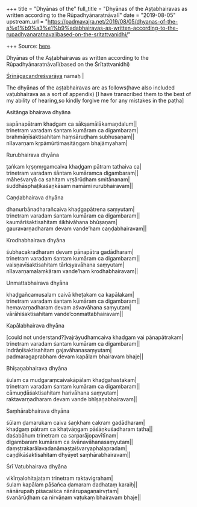 +++
title = "Dhyānas of the"
full_title = "Dhyānas of the Aṣṭabhairavas as written according to the Rūpadhyānaratnāvalī"
date = "2019-08-05"
upstream_url = "https://padmavajra.net/2019/08/05/dhyanas-of-the-a%e1%b9%a3%e1%b9%adabhairavas-as-written-according-to-the-rupadhyanaratnavalibased-on-the-sritattvanidhi/"

+++
Source: [here](https://padmavajra.net/2019/08/05/dhyanas-of-the-a%e1%b9%a3%e1%b9%adabhairavas-as-written-according-to-the-rupadhyanaratnavalibased-on-the-sritattvanidhi/).

Dhyānas of the Aṣṭabhairavas as written according to the Rūpadhyānaratnāvalī(based on the Śrītattvanidhi)

[Śrīnāgacandreśvarāya](http://www.kamakotimandali.com/blog/index.php?p=1582&more=1&c=1&tb=1&pb=1)
namaḥ \|

The dhyānas of the aṣṭabhairavas are as follows(have also included
vaṭubhairava as a sort of appendix) \[I have transcribed them to the
best of my ability of hearing,so kindly forgive me for any mistakes in
the paṭha\]

Asitānga bhairava dhyāna

sapānapātram khaḍgam ca sākṣamālākamaṇdalum\|\|  
trinetram varadam śantam kumāram ca digambaram\|  
brahmāṇīśaktisahitam haṃsāruḍham subhuṣaṇam\|\|  
nīlavarṇam kṛpāmūrtimasitāṇgam bhajāmyaham\|

Rurubhairava dhyāna

ṭaṅkam kṛṣṇmṛgamcaiva khaḍgam pātram tathaiva ca\|  
trinetram varadam śāntam kumāramca digambaram\|\|  
māheśvaryā ca sahitam vṛṣārūḍham smitānanam\|  
śuddhāsphaṭikaśaṇkāsam namāmi rurubhairavam\|\|

Caṇḍabhairava dhyāna

dhanurbānadharañcaiva khaḍgapātrena saṃyutam\|  
trinetram varadam śantam kumāram ca digambaram\|\|  
kaumāriśaktisahitam śikhivāhana bhūṣaṇam\|  
gauravarṇadharam devam vande’ham caṇḍabhairavam\|\|

Krodhabhairava dhyāna

śubhacakradharam devam pānapātra gadādharam\|  
trinetram varadam śantam kumāram ca digambaram\|\|  
vaisṇavīśaktisahitam tārkṣyavāhana saṃyutam\|  
nīlavarṇamalaṃkāram vande’ham krodhabhairavam\|\|

Unmattabhairava dhyāna

khaḍgañcamusalam caivā kheṭakam ca kapālakam\|  
trinetram varadam śantam kumāram ca digambaram\|\|  
hemavarṇadharam devam aśvavāhana saṃyutam\|  
vārāhiśaktisahitam vande’conmattabhairavam\|\|

Kapālabhairava dhyāna

\[could not understand?\]vajrāyudhamcaiva khaḍgam vai pānapātrakam\|  
trinetram varadam śantam kumāram ca digambaram\|\|  
indrāṇīśaktisahitam gajavāhanasaṃyutam\|  
padmaragaprabham devam kapālam bhairavam bhaje\|\|

Bhīṣaṇabhairava dhyāna

śulam ca mudgaraṃcaivakāpālam khaḍgahastakam\|  
trinetram varadam śantam kumāram ca digambaram\|\|  
cāmuṇḍāśaktisahitam harivāhana saṃyutam\|  
raktavarṇadharam devam vande bhīṣaṇabhairavam\|\|

Saṃhārabhairava dhyāna

śūlam ḍamarukam caiva śaṇkham cakram gadādharam\|  
khaḍgaṃ pātram ca khaṭvāṇgam pāśāṇkuśadharam tatha\|\|  
daśabāhum trinetram ca sarparājopavītīnam\|  
digambaram kumāram ca śvānavāhanasaṃyutam\|\|  
daṃṣṭrakarālavadanāmaṣṭaiśvaryaphalapradam\|  
caṇḍikāśaktisahitam dhyāyet saṃhārabhairavam\|\|

Śrī Vaṭubhairava dhyāna

vikīrṇalohitajaṭam trinetram raktavigraham\|  
śulam kapālam pāśañca ḍamaram dadhataṃ karaiḥ\|\|  
nānārupaiḥ piśacaiśca nānārupagaṇairvṛtam\|  
śvanārūḍham ca nirvāṇam vaṭukaṃ bhairavam bhaje\|\|




